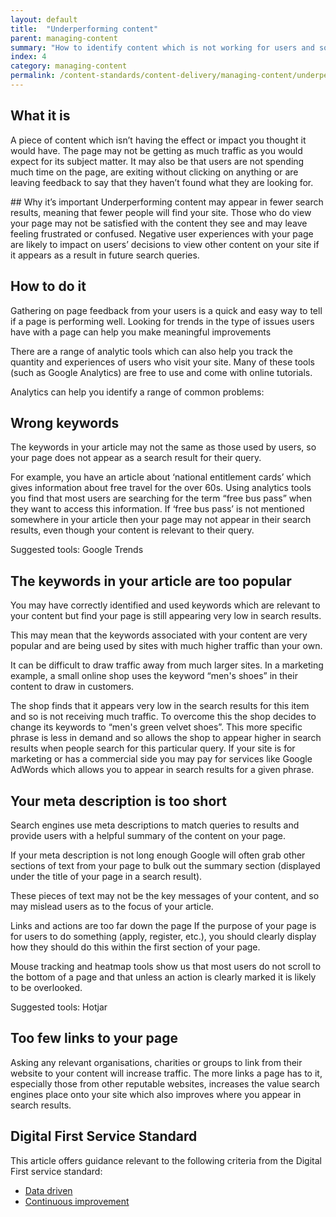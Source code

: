 ```yaml
---
layout: default
title:  "Underperforming content"
parent: managing-content
summary: "How to identify content which is not working for users and solutions to common problems"
index: 4
category: managing-content
permalink: /content-standards/content-delivery/managing-content/underperforming-content/
---
```


## What it is
A piece of content which isn’t having the effect or impact you thought it would have.
The page may not be getting as much traffic as you would expect for its subject matter. It may also be that users are not spending much time on the page, are exiting without clicking on anything or are leaving feedback to say that they haven’t found what they are looking for.

## Why it’s important
Underperforming content may appear in fewer search results, meaning that fewer people will find your site.
Those who do view your page may not be satisfied with the content they see and may leave feeling frustrated or confused.
Negative user experiences with your page are likely to impact on users’ decisions to view other content on your site if it appears as a result in future search queries.

## How to do it
Gathering on page feedback from your users is a quick and easy way to tell if a page is performing well. Looking for trends in the type of issues users have with a page can help you make meaningful improvements

There are a range of analytic tools which can also help you track the quantity and experiences of users who visit your site. Many of these tools (such as Google Analytics) are free to use and come with online tutorials.

Analytics can help you identify a range of common problems:

## Wrong keywords
The keywords in your article may not the same as those used by users, so your page does not appear as a search result for their query.

For example, you have an article about ‘national entitlement cards’ which gives information about free travel for the over 60s. Using analytics tools you find that most users are searching for the term “free bus pass” when they want to access this information. If ‘free bus pass’ is not mentioned somewhere in your article then your page may not appear in their search results, even though your content is relevant to their query.

Suggested tools: Google Trends

## The keywords in your article are too popular
You may have correctly identified and used keywords which are relevant to your content but find your page is still appearing very low in search results.

This may mean that the keywords associated with your content are very popular and are being used by sites with much higher traffic than your own.

It can be difficult to draw traffic away from much larger sites. In a marketing example, a small online shop uses the keyword “men's shoes” in their content to draw in customers.

The shop finds that it appears very low in the search results for this item and so is not receiving much traffic. To overcome this the shop decides to change its keywords to “men's green velvet shoes”. This more specific phrase is less in demand and so allows the shop to appear higher in search results when people search for this particular query.
If your site is for marketing or has a commercial side you may pay for services like Google AdWords which allows you to appear in search results for a given phrase.

## Your meta description is too short
Search engines use meta descriptions to match queries to results and provide users with a helpful summary of the content on your page.

If your meta description is not long enough Google will often grab other sections of text from your page to bulk out the summary section (displayed under the title of your page in a search result).

These pieces of text may not be the key messages of your content, and so may mislead users as to the focus of your article.

Links and actions are too far down the page
If the purpose of your page is for users to do something (apply, register, etc.), you should clearly display how they should do this within the first section of your page.

Mouse tracking and heatmap tools show us that most users do not scroll to the bottom of a page and that unless an action is clearly marked it is likely to be overlooked.

Suggested tools: Hotjar

## Too few links to your page
Asking any relevant organisations, charities or groups to link from their website to your content will increase traffic.
The more links a page has to it, especially those from other reputable websites, increases the value search engines place onto your site which also improves where you appear in search results.

## Digital First Service Standard
This article offers guidance relevant to the following criteria from the Digital First service standard:
* [Data driven](/criterion/data-driven)
*	[Continuous improvement](/criterion/continuous-improvement)
